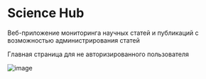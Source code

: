 # Science Hub 
Веб-приложение мониторинга научных статей и публикаций с возможностью администрирования статей

Главная страница для не авторизированного пользователя

![image](https://github.com/Lunat11cc/Science-Hub-Hackathon/assets/107105044/da588ea5-ebc2-47c8-930e-548cde532aae)
